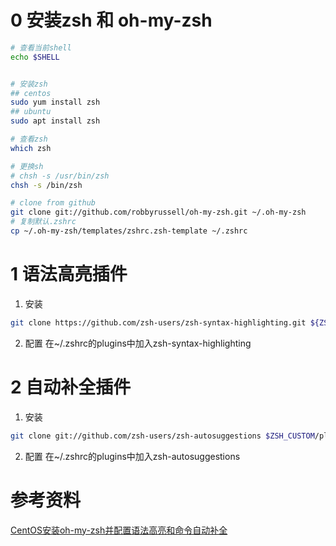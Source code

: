 
# 0 安装zsh 和 oh-my-zsh
```bash
# 查看当前shell
echo $SHELL


# 安装zsh
## centos
sudo yum install zsh
## ubuntu
sudo apt install zsh

# 查看zsh
which zsh

# 更换sh
# chsh -s /usr/bin/zsh
chsh -s /bin/zsh

# clone from github
git clone git://github.com/robbyrussell/oh-my-zsh.git ~/.oh-my-zsh
# 复制默认.zshrc
cp ~/.oh-my-zsh/templates/zshrc.zsh-template ~/.zshrc

```



# 1 语法高亮插件
1. 安装
```bash
git clone https://github.com/zsh-users/zsh-syntax-highlighting.git ${ZSH_CUSTOM:-~/.oh-my-zsh/custom}/plugins/zsh-syntax-highlighting
```
2. 配置
在~/.zshrc的plugins中加入zsh-syntax-highlighting

# 2 自动补全插件
1. 安装
```bash
git clone git://github.com/zsh-users/zsh-autosuggestions $ZSH_CUSTOM/plugins/zsh-autosuggestions
```
2. 配置
在~/.zshrc的plugins中加入zsh-autosuggestions



# 参考资料
[CentOS安装oh-my-zsh并配置语法高亮和命令自动补全](https://www.cnblogs.com/zhloong/archive/2020/06/21/installohmyzsh.html)



